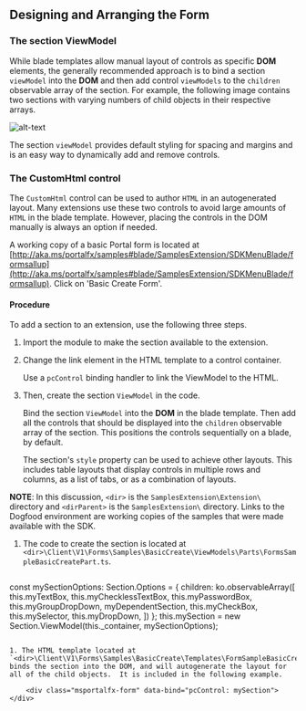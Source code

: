 
<a name="designing-and-arranging-the-form"></a>
## Designing and Arranging the Form

<a name="designing-and-arranging-the-form-the-section-viewmodel"></a>
### The section ViewModel

While blade templates allow manual layout of controls as specific **DOM** elements, the generally recommended approach is to bind a section `viewModel` into the **DOM** and then add control `viewModels` to the `children` observable array of the section. For example, the following image contains two sections with varying numbers of child objects in their respective arrays.

![alt-text](../media/portalfx-forms/forms-sections.png "Form Section")

The section `viewModel` provides default styling for spacing and margins and is an easy way to dynamically add and remove controls.

<a name="designing-and-arranging-the-form-the-customhtml-control"></a>
### The CustomHtml control

The `CustomHtml` control can be used to author `HTML` in an autogenerated layout. Many extensions use these two controls to avoid large amounts of `HTML` in the blade template. However, placing the controls in the DOM manually is always an option if needed.

<!-- TODO:  Determine whether "two controls" means the section viewModel and the customHtml control.
-->

A working copy of a basic Portal form is located at [http://aka.ms/portalfx/samples#blade/SamplesExtension/SDKMenuBlade/formsallup](http://aka.ms/portalfx/samples#blade/SamplesExtension/SDKMenuBlade/formsallup). Click on 'Basic Create Form'.


<a name="designing-and-arranging-the-form-the-customhtml-control-procedure"></a>
#### Procedure

To add a section to an extension, use the following three steps.

1. Import the module to make the section available to the extension.
	
1. Change the link element in the HTML template to a control container.

    Use a `pcControl` binding handler to link the ViewModel to the HTML.

1. Then, create the section `ViewModel` in the code.

    Bind the section `ViewModel` into the **DOM** in the blade template. Then add all the controls that should be displayed into the `children` observable array of the section. This positions the controls sequentially on a blade, by default. 

    The section's `style` property can be used to achieve other layouts. This includes table layouts that display controls in multiple rows and columns, as a list of tabs, or as a combination of layouts.

**NOTE**: In this discussion, `<dir>` is the `SamplesExtension\Extension\` directory and  `<dirParent>`  is the `SamplesExtension\` directory. Links to the Dogfood environment are working copies of the samples that were made available with the SDK. 

1. The code to create the section is located at  `<dir>\Client\V1\Forms\Samples\BasicCreate\ViewModels\Parts\FormsSampleBasicCreatePart.ts`.

    ```typescript

const mySectionOptions: Section.Options = {
    children: ko.observableArray<any>([
        this.myTextBox,
        this.myChecklessTextBox,
        this.myPasswordBox,
        this.myGroupDropDown,
        myDependentSection,
        this.myCheckBox,
        this.mySelector,
        this.myDropDown,
    ])
};
this.mySection = new Section.ViewModel(this._container, mySectionOptions);

```

1. The HTML template located at `<dir>\Client\V1\Forms\Samples\BasicCreate\Templates\FormSampleBasicCreate.html` binds the section into the DOM, and will autogenerate the layout for all of the child objects.  It is included in the following example.

    ﻿<div class="msportalfx-form" data-bind="pcControl: mySection"></div>
